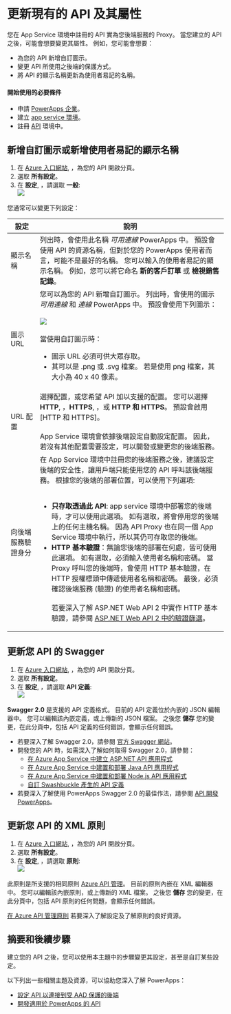 <properties
    pageTitle="在 Azure 入口網站中變更或更新您的 PowerApps API 屬性 |Microsoft Azure"
    description="新增自訂圖示、更新 XML 原則，或更新您 PowerApps API 的 Swagger 定義"
    services=""
    suite="powerapps"
    documentationCenter="" 
    authors="MandiOhlinger"
    manager="dwrede"
    editor=""/>

<tags
   ms.service="powerapps"
   ms.devlang="na"
   ms.topic="article"
   ms.tgt_pltfrm="na"
   ms.workload="na" 
   ms.date="11/25/2015"
   ms.author="guayan"/>

# 更新現有的 API 及其屬性

您在 App Service 環境中註冊的 API 實為您後端服務的 Proxy。 當您建立的 API 之後，可能會想要變更其屬性。 例如，您可能會想要： 

- 為您的 API 新增自訂圖示。
- 變更 API 所使用之後端的保護方式。 
- 將 API 的顯示名稱更新為使用者易記的名稱。


#### 開始使用的必要條件

- 申請 [PowerApps 企業](powerapps-get-started-azure-portal.md)。
- 建立 [app service 環境](powerapps-get-started-azure-portal.md)。
- 註冊 [API](powerapps-register-from-available-apis) 環境中。

## 新增自訂圖示或新增使用者易記的顯示名稱

1. 在 [Azure 入口網站](https://portal.azure.com), ，為您的 API 開啟分頁。
2. 選取 **所有設定**。
3. 在 **設定**, ，請選取 **一般**:  
![][11]

您通常可以變更下列設定：

設定 | 說明
--- | ---
顯示名稱 | 列出時，會使用此名稱 *可用連線* PowerApps 中。 預設會使用 API 的資源名稱，但對於您的 PowerApps 使用者而言，可能不是最好的名稱。 您可以輸入的使用者易記的顯示名稱。 例如，您可以將它命名 **新的客戶訂單** 或 **檢視銷售記錄**。  
圖示 URL | 您可以為您的 API 新增自訂圖示。 列出時，會使用的圖示 *可用連線* 和 *連線* PowerApps 中。 預設會使用下列圖示：<br/><br/>![][12] <br/><br/>當使用自訂圖示時：<br/><ul><li>圖示 URL 必須可供大眾存取。</li><li>其可以是 .png 或 .svg 檔案。 若是使用 png 檔案，其大小為 40 x 40 像素。</li></ul>
URL 配置 | 選擇配置，或您希望 API 加以支援的配置。 您可以選擇 **HTTP**, ，**HTTPS**, ，或 **HTTP 和 HTTPS**。 預設會啟用 [HTTP 和 HTTPS]。 <br/><br/>App Service 環境會依據後端設定自動設定配置。 因此，若沒有其他配置需要設定，可以開發或變更您的後端服務。 
向後端服務驗證身分 | 在 App Service 環境中註冊您的後端服務之後，建議設定後端的安全性，讓用戶端只能使用您的 API 呼叫該後端服務。 根據您的後端的部署位置，可以使用下列選項:<br/><br/><ul><li><strong>只存取透過此 API</strong>: app service 環境中部署您的後端時，才可以使用此選項。 如有選取，將會停用您的後端上的任何主機名稱。 因為 API Proxy 也在同一個 App Service 環境中執行，所以其仍可存取您的後端。</li><li><strong>HTTP 基本驗證</strong>：無論您後端的部署在何處，皆可使用此選項。 如有選取，必須輸入使用者名稱和密碼。 當 Proxy 呼叫您的後端時，會使用 HTTP 基本驗證，在 HTTP 授權標頭中傳遞使用者名稱和密碼。 最後，必須確認後端服務 (驗證) 的使用者名稱和密碼。<br/><br/>若要深入了解 ASP.NET Web API 2 中實作 HTTP 基本驗證，請參閱 [ASP.NET Web API 2 中的驗證篩選](http://www.asp.net/web-api/overview/security/authentication-filters)。</li></ul>


## 更新您 API 的 Swagger

1. 在 [Azure 入口網站](https://portal.azure.com), ，為您的 API 開啟分頁。
2. 選取 **所有設定**。
3. 在 **設定**, ，請選取 **API 定義**:  
![][13]

**Swagger 2.0** 是支援的 API 定義格式。 目前的 API 定義位於內嵌的 JSON 編輯器中。 您可以編輯該內嵌定義，或上傳新的 JSON 檔案。 之後您 **儲存** 您的變更，在此分頁中，包括 API 定義的任何錯誤，會顯示任何錯誤。

- 若要深入了解 Swagger 2.0，請參閱 [官方 Swagger 網站](http://swagger.io)。
- 開發您的 API 時，如需深入了解如何取得 Swagger 2.0，請參閱：  
    - [在 Azure App Service 中建立 ASP.NET API 應用程式](../app-service-dotnet-create-api-app.md)
    - [在 Azure App Service 中建置和部署 Java API 應用程式](../app-service-api-java-api-app.md)
    - [在 Azure App Service 中建置和部署 Node.js API 應用程式](../app-service-api-nodejs-api-app.md)
    - [自訂 Swashbuckle 產生的 API 定義](../app-service-api-dotnet-swashbuckle-customize.md)
- 若要深入了解使用 PowerApps Swagger 2.0 的最佳作法，請參閱 [API 開發 PowerApps](powerapps-develop-api.md)。

## 更新您 API 的 XML 原則

1. 在 [Azure 入口網站](https://portal.azure.com), ，為您的 API 開啟分頁。
2. 選取 **所有設定**。
3. 在 **設定**, ，請選取 **原則**:  
![][14]

此原則是所支援的相同原則 [Azure API 管理](https://azure.microsoft.com/services/api-management)。 目前的原則內嵌在 XML 編輯器中。 您可以編輯該內嵌原則，或上傳新的 XML 檔案。 之後您 **儲存** 您的變更，在此分頁中，包括 API 原則的任何問題，會顯示任何錯誤。

[在 Azure API 管理原則](../api-management-howto-policies.md) 若要深入了解設定及了解原則的良好資源。


## 摘要和後續步驟
建立您的 API 之後，您可以使用本主題中的步驟變更其設定，甚至是自訂某些設定。 

以下列出一些相關主題及資源，可以協助您深入了解 PowerApps：

- [設定 API 以連接到受 AAD 保護的後端](powerapps-configure-apis-aad.md)
- [開發適用於 PowerApps 的 API](powerapps-develop-api.md)

[11]: ./media/powerapps-configure-apis/api-settings-general.png
[12]: ./media/powerapps-configure-apis/api-default-icon.png
[13]: ./media/powerapps-configure-apis/api-settings-api-definition.png
[14]: ./media/powerapps-configure-apis/api-settings-policy.png

